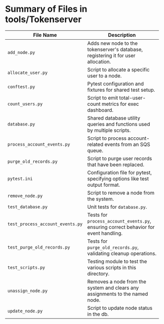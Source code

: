 # Summary of Files in tools/Tokenserver

| File Name                       | Description                                                                |
|--------------------------------|-----------------------------------------------------------------------------|
| `add_node.py`                | Adds new node to the tokenserver's database, registering it for user allocation. |
| `allocate_user.py`           | Script to allocate a specific user to a node.                               |
| `conftest.py`                | Pytest configuration and fixtures for shared test setup.                    |
| `count_users.py`             | Script to emit total-user-count metrics for exec dashboard.                 |
| `database.py`                | Shared database utility queries and functions used by multiple scripts.     |
| `process_account_events.py`  | Script to process account-related events from an SQS queue. |
| `purge_old_records.py`       | Script to purge user records that have been replaced.                       |
| `pytest.ini`                 | Configuration file for pytest, specifying options like test output format.  |
| `remove_node.py`             | Script to remove a node from the system.                                    |
| `test_database.py`           | Unit tests for `database.py`.                                               |
| `test_process_account_events.py` | Tests for `process_account_events.py`, ensuring correct behavior for event handling. |
| `test_purge_old_records.py`  | Tests for `purge_old_records.py`, validating cleanup operations.            |
| `test_scripts.py`            | Testing module to test the various scripts in this directory.               |
| `unassign_node.py`           | Removes a node from the system and clears any assignments to the named node.| 
| `update_node.py`             | Script to update node status in the db.                                     |